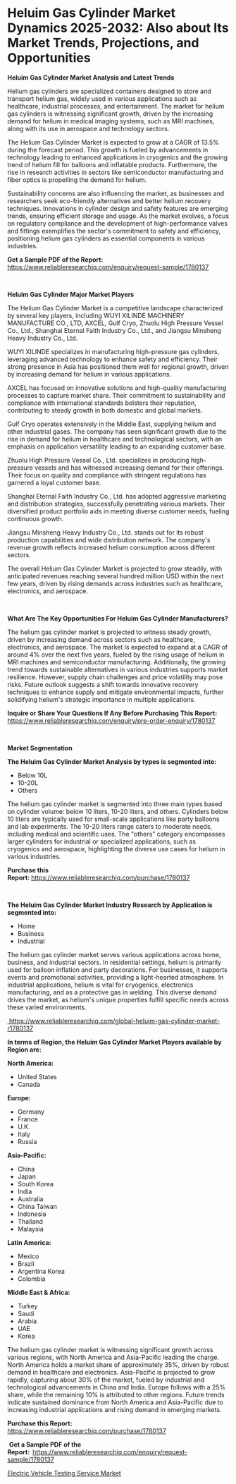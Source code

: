 <p><h1>Heluim Gas Cylinder Market Dynamics 2025-2032: Also about Its Market Trends, Projections, and Opportunities</h1></p><p><strong>Heluim Gas Cylinder Market Analysis and Latest Trends</strong></p>
<p><p>Helium gas cylinders are specialized containers designed to store and transport helium gas, widely used in various applications such as healthcare, industrial processes, and entertainment. The market for helium gas cylinders is witnessing significant growth, driven by the increasing demand for helium in medical imaging systems, such as MRI machines, along with its use in aerospace and technology sectors.</p><p>The Helium Gas Cylinder Market is expected to grow at a CAGR of 13.5% during the forecast period. This growth is fueled by advancements in technology leading to enhanced applications in cryogenics and the growing trend of helium fill for balloons and inflatable products. Furthermore, the rise in research activities in sectors like semiconductor manufacturing and fiber optics is propelling the demand for helium. </p><p>Sustainability concerns are also influencing the market, as businesses and researchers seek eco-friendly alternatives and better helium recovery techniques. Innovations in cylinder design and safety features are emerging trends, ensuring efficient storage and usage. As the market evolves, a focus on regulatory compliance and the development of high-performance valves and fittings exemplifies the sector's commitment to safety and efficiency, positioning helium gas cylinders as essential components in various industries.</p></p>
<p><strong>Get a Sample PDF of the Report:&nbsp;</strong> <a href="https://www.reliableresearchiq.com/enquiry/request-sample/1780137?utm_campaign=3567&utm_medium=2&utm_source=Github&utm_content=ia&utm_term=25032025&utm_id=heluim-gas-cylinder">https://www.reliableresearchiq.com/enquiry/request-sample/1780137</a></p>
<p>&nbsp;</p>
<p><strong>Heluim Gas Cylinder Major Market Players</strong></p>
<p><p>The Helium Gas Cylinder Market is a competitive landscape characterized by several key players, including WUYI XILINDE MACHINERY MANUFACTURE CO., LTD, AXCEL, Gulf Cryo, Zhuolu High Pressure Vessel Co., Ltd., Shanghai Eternal Faith Industry Co., Ltd., and Jiangsu Minsheng Heavy Industry Co., Ltd. </p><p>WUYI XILINDE specializes in manufacturing high-pressure gas cylinders, leveraging advanced technology to enhance safety and efficiency. Their strong presence in Asia has positioned them well for regional growth, driven by increasing demand for helium in various applications.</p><p>AXCEL has focused on innovative solutions and high-quality manufacturing processes to capture market share. Their commitment to sustainability and compliance with international standards bolsters their reputation, contributing to steady growth in both domestic and global markets.</p><p>Gulf Cryo operates extensively in the Middle East, supplying helium and other industrial gases. The company has seen significant growth due to the rise in demand for helium in healthcare and technological sectors, with an emphasis on application versatility leading to an expanding customer base.</p><p>Zhuolu High Pressure Vessel Co., Ltd. specializes in producing high-pressure vessels and has witnessed increasing demand for their offerings. Their focus on quality and compliance with stringent regulations has garnered a loyal customer base.</p><p>Shanghai Eternal Faith Industry Co., Ltd. has adopted aggressive marketing and distribution strategies, successfully penetrating various markets. Their diversified product portfolio aids in meeting diverse customer needs, fueling continuous growth.</p><p>Jiangsu Minsheng Heavy Industry Co., Ltd. stands out for its robust production capabilities and wide distribution network. The company's revenue growth reflects increased helium consumption across different sectors.</p><p>The overall Helium Gas Cylinder Market is projected to grow steadily, with anticipated revenues reaching several hundred million USD within the next few years, driven by rising demands across industries such as healthcare, electronics, and aerospace.</p></p>
<p>&nbsp;</p>
<p><strong>What Are The Key Opportunities For Heluim Gas Cylinder Manufacturers?</strong></p>
<p><p>The helium gas cylinder market is projected to witness steady growth, driven by increasing demand across sectors such as healthcare, electronics, and aerospace. The market is expected to expand at a CAGR of around 4% over the next five years, fueled by the rising usage of helium in MRI machines and semiconductor manufacturing. Additionally, the growing trend towards sustainable alternatives in various industries supports market resilience. However, supply chain challenges and price volatility may pose risks. Future outlook suggests a shift towards innovative recovery techniques to enhance supply and mitigate environmental impacts, further solidifying helium's strategic importance in multiple applications.</p></p>
<p><strong>Inquire or Share Your Questions If Any Before Purchasing This Report:</strong> <a href="https://www.reliableresearchiq.com/enquiry/pre-order-enquiry/1780137?utm_campaign=3567&utm_medium=2&utm_source=Github&utm_content=ia&utm_term=25032025&utm_id=heluim-gas-cylinder">https://www.reliableresearchiq.com/enquiry/pre-order-enquiry/1780137</a></p>
<p>&nbsp;</p>
<p><strong>Market Segmentation</strong></p>
<p><strong>The Heluim Gas Cylinder Market Analysis by types is segmented into:</strong></p>
<p><ul><li>Below 10L</li><li>10-20L</li><li>Others</li></ul></p>
<p><p>The helium gas cylinder market is segmented into three main types based on cylinder volume: below 10 liters, 10-20 liters, and others. Cylinders below 10 liters are typically used for small-scale applications like party balloons and lab experiments. The 10-20 liters range caters to moderate needs, including medical and scientific uses. The "others" category encompasses larger cylinders for industrial or specialized applications, such as cryogenics and aerospace, highlighting the diverse use cases for helium in various industries.</p></p>
<p><strong>Purchase this Report:&nbsp;</strong><a href="https://www.reliableresearchiq.com/purchase/1780137?utm_campaign=3567&utm_medium=2&utm_source=Github&utm_content=ia&utm_term=25032025&utm_id=heluim-gas-cylinder">https://www.reliableresearchiq.com/purchase/1780137</a></p>
<p>&nbsp;</p>
<p><strong>The Heluim Gas Cylinder Market Industry Research by Application is segmented into:</strong></p>
<p><ul><li>Home</li><li>Business</li><li>Industrial</li></ul></p>
<p><p>The helium gas cylinder market serves various applications across home, business, and industrial sectors. In residential settings, helium is primarily used for balloon inflation and party decorations. For businesses, it supports events and promotional activities, providing a light-hearted atmosphere. In industrial applications, helium is vital for cryogenics, electronics manufacturing, and as a protective gas in welding. This diverse demand drives the market, as helium's unique properties fulfill specific needs across these varied environments.</p></p>
<p><a href="https://www.reliableresearchiq.com/global-heluim-gas-cylinder-market-r1780137?utm_campaign=3567&utm_medium=2&utm_source=Github&utm_content=ia&utm_term=25032025&utm_id=heluim-gas-cylinder">&nbsp;https://www.reliableresearchiq.com/global-heluim-gas-cylinder-market-r1780137</a></p>
<p><strong>In terms of Region, the Heluim Gas Cylinder Market Players available by Region are:</strong></p>
<p>
    <p> <strong> North America: </strong>
        <ul>
            <li>United States</li>
            <li>Canada</li>
        </ul>
        </p> 
    <p> <strong> Europe: </strong>
        <ul>
            <li>Germany</li>
            <li>France</li>
            <li>U.K.</li>
            <li>Italy</li>
            <li>Russia</li>
        </ul>
        </p> 
    <p> <strong> Asia-Pacific: </strong>
        <ul>
            <li>China</li>
            <li>Japan</li>
            <li>South Korea</li>
            <li>India</li>
            <li>Australia</li>
            <li>China Taiwan</li>
            <li>Indonesia</li>
            <li>Thailand</li>
            <li>Malaysia</li>
        </ul>
        </p> 
    <p> <strong> Latin America: </strong>
        <ul>
            <li>Mexico</li>
            <li>Brazil</li>
            <li>Argentina Korea</li>
            <li>Colombia</li>
        </ul>
        </p> 
    <p> <strong> Middle East & Africa: </strong>
        <ul>
            <li>Turkey</li>
            <li>Saudi</li>
            <li>Arabia</li>
            <li>UAE</li>
            <li>Korea</li>
        </ul>
    </p>
    </p>
<p><p>The helium gas cylinder market is witnessing significant growth across various regions, with North America and Asia-Pacific leading the charge. North America holds a market share of approximately 35%, driven by robust demand in healthcare and electronics. Asia-Pacific is projected to grow rapidly, capturing about 30% of the market, fueled by industrial and technological advancements in China and India. Europe follows with a 25% share, while the remaining 10% is attributed to other regions. Future trends indicate sustained dominance from North America and Asia-Pacific due to increasing industrial applications and rising demand in emerging markets.</p></p>
<p><strong>Purchase this Report: </strong><a href="https://www.reliableresearchiq.com/purchase/1780137?utm_campaign=3567&utm_medium=2&utm_source=Github&utm_content=ia&utm_term=25032025&utm_id=heluim-gas-cylinder">https://www.reliableresearchiq.com/purchase/1780137</a></p>
<p>&nbsp;<strong>Get a Sample PDF of the Report:&nbsp;&nbsp;</strong><a href="https://www.reliableresearchiq.com/enquiry/request-sample/1780137?utm_campaign=3567&utm_medium=2&utm_source=Github&utm_content=ia&utm_term=25032025&utm_id=heluim-gas-cylinder">https://www.reliableresearchiq.com/enquiry/request-sample/1780137</a></p>
<p><strong></strong></p>
<p><p><a href="https://github.com/pichuaadh0/Market-Research-Report-List-1/blob/main/electric-vehicle-testing-service-market.md?utm_campaign=3567&utm_medium=2&utm_source=Github&utm_content=ia&utm_term=25032025&utm_id=heluim-gas-cylinder">Electric Vehicle Testing Service Market</a></p></p>